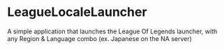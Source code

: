 # LeagueLocaleLauncher
A simple application that launches the League Of Legends launcher, with any Region &amp; Language combo (ex. Japanese on the NA server)
